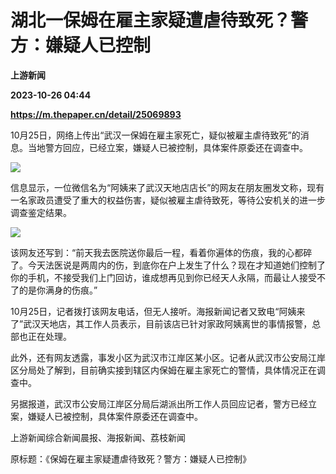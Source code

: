 # 湖北一保姆在雇主家疑遭虐待致死？警方：嫌疑人已控制
**上游新闻**

**2023-10-26 04:44**

**https://m.thepaper.cn/detail/25069893**

10月25日，网络上传出“武汉一保姆在雇主家死亡，疑似被雇主虐待致死”的消息。当地警方回应，已经立案，嫌疑人已被控制，具体案件原委还在调查中。

![](https://imagecloud.thepaper.cn/thepaper/image/275/724/809.jpg)

信息显示，一位微信名为“阿姨来了武汉天地店店长”的网友在朋友圈发文称，现有一名家政员遭受了重大的权益伤害，疑似被雇主虐待致死，等待公安机关的进一步调查鉴定结果。

![](https://imagecloud.thepaper.cn/thepaper/image/275/724/811.jpg)

该网友还写到：“前天我去医院送你最后一程，看着你遍体的伤痕，我的心都碎了。今天法医说是两周内的伤，到底你在户上发生了什么？现在才知道她们控制了你的手机，不接受我们上门回访，谁成想再见到你已经天人永隔，而最让人接受不了的是你满身的伤痕。”

10月25日，记者拨打该网友电话，但无人接听。海报新闻记者又致电“阿姨来了”武汉天地店，其工作人员表示，目前该店已针对家政阿姨离世的事情报警，总部也正在处理。

此外，还有网友透露，事发小区为武汉市江岸区某小区。记者从武汉市公安局江岸区分局处了解到，目前确实接到辖区内保姆在雇主家死亡的警情，具体情况正在调查中。

另据报道，武汉市公安局江岸区分局后湖派出所工作人员回应记者，警方已经立案，嫌疑人已被控制，具体案件原委还在调查中。

上游新闻综合新闻晨报、海报新闻、荔枝新闻

原标题：《保姆在雇主家疑遭虐待致死？警方：嫌疑人已控制》